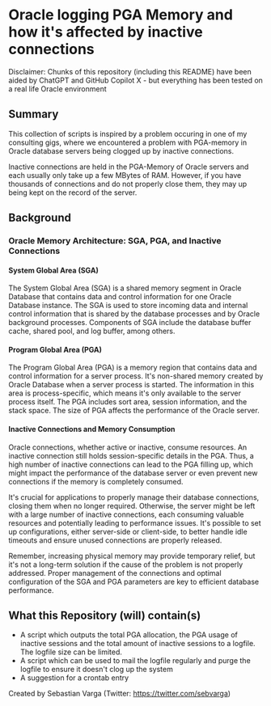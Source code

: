 # Oracle logging PGA Memory and how it's affected by inactive connections

Disclaimer: Chunks of this repository (including this README) have been aided by ChatGPT and GitHub Copilot X - but everything has been tested on a real life Oracle environment

## Summary
This collection of scripts is inspired by a problem occuring in one of my consulting gigs, where we encountered a problem with PGA-memory in Oracle database servers being clogged up by inactive connections.

Inactive connections are held in the PGA-Memory of Oracle servers and each usually only take up a few MBytes of RAM. However, if you have thousands of connections and do not properly close them, they may up being kept on the record of the server.

## Background
### Oracle Memory Architecture: SGA, PGA, and Inactive Connections

#### System Global Area (SGA)

The System Global Area (SGA) is a shared memory segment in Oracle Database that contains data and control information for one Oracle Database instance. The SGA is used to store incoming data and internal control information that is shared by the database processes and by Oracle background processes. Components of SGA include the database buffer cache, shared pool, and log buffer, among others.

#### Program Global Area (PGA)

The Program Global Area (PGA) is a memory region that contains data and control information for a server process. It's non-shared memory created by Oracle Database when a server process is started. The information in this area is process-specific, which means it's only available to the server process itself. The PGA includes sort area, session information, and the stack space. The size of PGA affects the performance of the Oracle server.

#### Inactive Connections and Memory Consumption

Oracle connections, whether active or inactive, consume resources. An inactive connection still holds session-specific details in the PGA. Thus, a high number of inactive connections can lead to the PGA filling up, which might impact the performance of the database server or even prevent new connections if the memory is completely consumed. 

It's crucial for applications to properly manage their database connections, closing them when no longer required. Otherwise, the server might be left with a large number of inactive connections, each consuming valuable resources and potentially leading to performance issues. It's possible to set up configurations, either server-side or client-side, to better handle idle timeouts and ensure unused connections are properly released. 

Remember, increasing physical memory may provide temporary relief, but it's not a long-term solution if the cause of the problem is not properly addressed. Proper management of the connections and optimal configuration of the SGA and PGA parameters are key to efficient database performance.

## What this Repository (will) contain(s)

- A script which outputs the total PGA allocation, the PGA usage of inactive sessions and the total amount of inactive sessions to a logfile. The logfile size can be limited.
- A script which can be used to mail the logfile regularly and purge the logfile to ensure it doesn't clog up the system 
- A suggestion for a crontab entry

Created by Sebastian Varga (Twitter: https://twitter.com/sebvarga)